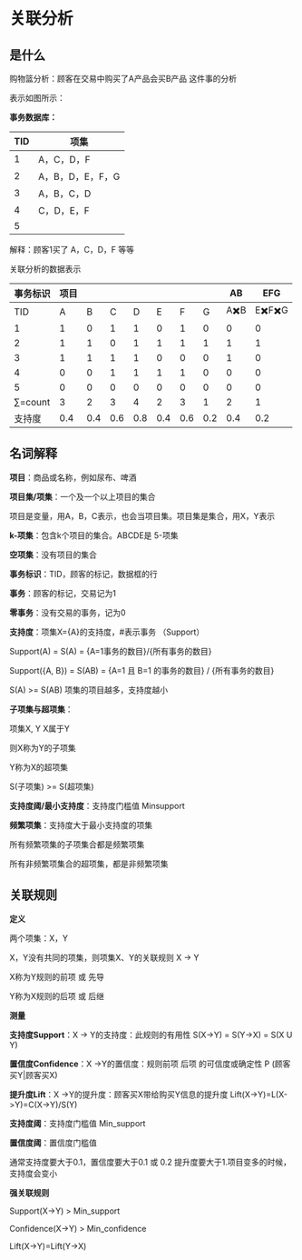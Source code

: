 # 关联分析

## 是什么

购物篮分析：顾客在交易中购买了A产品会买B产品 这件事的分析



表示如图所示：

**事务数据库：**

| TID  | 项集             |
| ---- | ---------------- |
| 1    | A，C，D，F       |
| 2    | A，B，D，E，F，G |
| 3    | A，B，C，D       |
| 4    | C，D，E，F       |
| 5    |                  |

解释：顾客1买了 A，C，D，F 等等



关联分析的数据表示

| 事务标识 | 项目 |      |      |      |      |      |      | AB   | EFG   |
| -------- | ---- | ---- | ---- | ---- | ---- | ---- | ---- | ---- | ----- |
| TID      | A    | B    | C    | D    | E    | F    | G    | A✖️B  | E✖️F✖️G |
| 1        | 1    | 0    | 1    | 1    | 0    | 1    | 0    | 0    | 0     |
| 2        | 1    | 1    | 0    | 1    | 1    | 1    | 1    | 1    | 1     |
| 3        | 1    | 1    | 1    | 1    | 0    | 0    | 0    | 1    | 0     |
| 4        | 0    | 0    | 1    | 1    | 1    | 1    | 0    | 0    | 0     |
| 5        | 0    | 0    | 0    | 0    | 0    | 0    | 0    | 0    | 0     |
| ∑=count  | 3    | 2    | 3    | 4    | 2    | 3    | 1    | 2    | 1     |
| 支持度   | 0.4  | 0.4  | 0.6  | 0.8  | 0.4  | 0.6  | 0.2  | 0.4  | 0.2   |



## 名词解释

**项目**：商品或名称，例如尿布、啤酒

**项目集/项集**：一个及一个以上项目的集合



项目是变量，用A，B，C表示，也会当项目集。项目集是集合，用X，Y表示



**k-项集**：包含k个项目的集合。ABCDE是 5-项集

**空项集**：没有项目的集合

**事务标识**：TID，顾客的标记，数据框的行

**事务**：顾客的标记，交易记为1

**零事务**：没有交易的事务，记为0

**支持度**：项集X={A}的支持度，#表示事务 （Support）

Support(A) = S(A) = {A=1事务的数目}/{所有事务的数目}

Support({A, B}) = S(AB) = {A=1 且 B=1 的事务的数目} / {所有事务的数目}

S(A) >= S(AB) 项集的项目越多，支持度越小



**子项集与超项集**：

项集X, Y X属于Y 

则X称为Y的子项集

Y称为X的超项集



S(子项集) >= S(超项集)



**支持度阈/最小支持度**：支持度门槛值 Minsupport

**频繁项集**：支持度大于最小支持度的项集

所有频繁项集的子项集合都是频繁项集

所有非频繁项集合的超项集，都是非频繁项集



## 关联规则

**定义**

两个项集：X，Y

X，Y没有共同的项集，则项集X、Y的关联规则 X -> Y

X称为Y规则的前项 或 先导

Y称为X规则的后项 或 后继



**测量**

**支持度Support**：X -> Y的支持度：此规则的有用性 S(X->Y) = S(Y->X) = S(X U Y)

**置信度Confidence**：X ->Y的置信度：规则前项 后项 的可信度或确定性 P (顾客买Y|顾客买X)

**提升度Lift**：X ->Y的提升度：顾客买X带给购买Y信息的提升度 Lift(X->Y)=L(X->Y)=C(X->Y)/S(Y)

**支持度阈**：支持度门槛值 Min_support

**置信度阈**：置信度门槛值

通常支持度要大于0.1，置信度要大于0.1 或 0.2 提升度要大于1.项目变多的时候，支持度会变小

**强关联规则**

Support(X->Y) > Min_support

Confidence(X->Y) > Min_confidence

Lift(X->Y)=Lift(Y->X)




